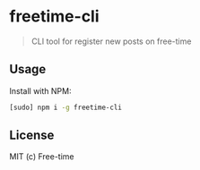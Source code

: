 # freetime-cli

> CLI tool for register new posts on free-time

## Usage

Install with NPM:

```sh
[sudo] npm i -g freetime-cli
```

## License

MIT (c) Free-time
